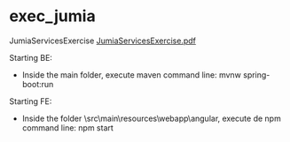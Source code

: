 # exec_jumia

JumiaServicesExercise
[JumiaServicesExercise.pdf](https://github.com/luizfelipedecamargo/exec_jumia/files/8094098/JumiaServicesExercise.pdf)


Starting BE: 
 - Inside the main folder, execute maven command line: mvnw spring-boot:run
 
Starting FE:
 - Inside the folder \src\main\resources\webapp\angular, execute de npm command line: npm start

